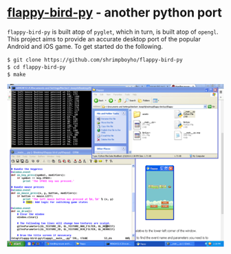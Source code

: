 [flappy-bird-py]() - another python port
==============

```flappy-bird-py``` is built atop of ```pyglet```, which in turn, is built atop of ```opengl```. This project aims to provide an accurate desktop port of the popular Android and iOS game. To get started do the following.

```bash
$ git clone https://github.com/shrimpboyho/flappy-bird-py
$ cd flappy-bird-py
$ make
```

<img src = "flappy.PNG">

